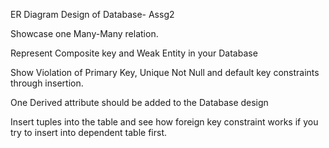 ER Diagram Design of Database- Assg2

Showcase one Many-Many relation.

Represent Composite key and Weak Entity in your Database

Show Violation of Primary Key, Unique Not Null and default key constraints through insertion.

One Derived attribute should be added to the Database design

Insert tuples into the table and see how foreign key constraint works if you try to insert into dependent table first.
